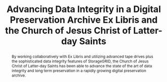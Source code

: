 ---
abstract: By working collaboratively with Ex Libris and utilizing advanced tape drives
  plus the sophisticated data integrity features of StorageGRID, the Church of Jesus
  Christ of Latter-day Saints has been able to advance the state of the art of data
  integrity and long term preservation in a rapidly growing digital preservation archive.
creators:
- Sherwinter, Nir
- Wright, Gary T.
date: null
document_url: https://services.phaidra.univie.ac.at/api/object/o:293833/download
grand_parent: iPRES
institutions: []
keywords:
- ischool
- toronto
- canada
- digital preservation
- data corruption
- tape archive
landing_page_url: https://phaidra.univie.ac.at/o:293833
language: eng
layout: publication
license: CC BY-NC-SA 3.0 AT
notes_url: null
parent: iPRES 2012
publication_type: paper
size: 1035454
slides_url: null
source_name: iPRES
stream_url: null
title: Advancing Data Integrity in a Digital Preservation Archive Ex Libris and the
  Church of Jesus Christ of Latter-day Saints
year: 2012
---